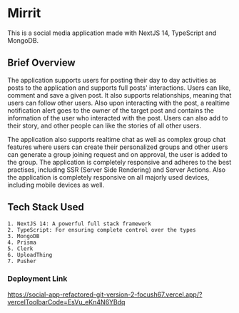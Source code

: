 
# Mirrit

This is a social media application made with NextJS 14, TypeScript and MongoDB.

## Brief Overview

The application supports users for posting their day to day activities as posts to the application and supports full posts' interactions. Users can like, comment and save a given post. It also supports relationships, meaning that users can follow other users. Also upon interacting with the post, a realtime notification alert goes to the owner of the target post and contains the information of the user who interacted with the post. Users can also add to their story, and other people can like the stories of all other users.

The application also supports realtime chat as well as complex group chat features where users can create their personalized groups and other users can generate a group joining request and on approval, the user is added to the group. The application is completely responsive and adheres to the best practises, including SSR (Server Side Rendering) and Server Actions. Also the application is completely responsive on all majorly used devices, including mobile devices as well.

## Tech Stack Used
    1. NextJS 14: A powerful full stack framework
    2. TypeScript: For ensuring complete control over the types 
    3. MongoDB
    4. Prisma
    5. Clerk
    6. UploadThing
    7. Pusher

### Deployment Link

https://social-app-refactored-git-version-2-focush67.vercel.app/?vercelToolbarCode=EsVu_eKn4N6YBdq
